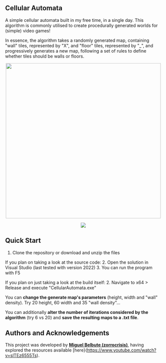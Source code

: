 ## **Cellular Automata**
A simple cellular automata built in my free time, in a single day. This algorithm is commonly utilised to create procedurally generated worlds for (simple) video games!

In essence, the algorithm takes a randomly generated map, containing "wall" tiles, represented by "X", and "floor" tiles, represented by "_", and progressively generates a new map, following a set of rules to define whether tiles should be walls or floors.

<p align="center">
  <img src="https://github.com/user-attachments/assets/7754b686-9d88-4984-88df-331ddd8a39ca" width=500/>
</p>

<p align="center">
  <img src="https://github.com/user-attachments/assets/7da0dc24-5a8c-40c7-b218-bdaafdca09bb"/>
</p>


## **Quick Start**
1. Clone the repository or download and unzip the files

If you plan on taking a look at the source code:
2. Open the solution in Visual Studio (last tested with version 2022)
3. You can run the program with F5

If you plan on just taking a look at the build itself:
2. Navigate to x64 > Release and execute "CellularAutomata.exe"

You can **change the generate map's parameters** (height, width and "wall" density). Try 20 height, 60 width and 35 "wall density"...

You can additionally **alter the number of iterations considered by the algorithm** (try 6 vs 20) and **save the resulting maps to a .txt file**.


## **Authors and Acknowledgements**
This project was developed by **[Miguel Belbute (zorrocrisis)](https://github.com/zorrocrisis)**, having explored the resources available [here}(https://www.youtube.com/watch?v=slTEz6555Ts).
